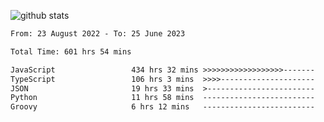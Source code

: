 
![github stats](https://github-readme-stats.vercel.app/api?username=realmahd1&show_icons=true&theme=codeSTACKr&hide_rank=true&count_private=true)

<!--START_SECTION:waka-->

```txt
From: 23 August 2022 - To: 25 June 2023

Total Time: 601 hrs 54 mins

JavaScript                 434 hrs 32 mins >>>>>>>>>>>>>>>>>>-------   72.19 %
TypeScript                 106 hrs 3 mins  >>>>---------------------   17.62 %
JSON                       19 hrs 33 mins  >------------------------   03.25 %
Python                     11 hrs 58 mins  -------------------------   01.99 %
Groovy                     6 hrs 12 mins   -------------------------   01.03 %
```

<!--END_SECTION:waka-->
